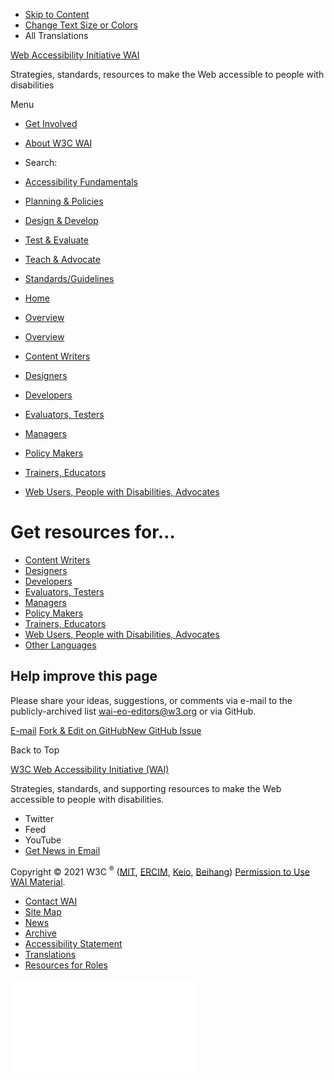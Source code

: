 -   [Skip to Content](#main)
-   [Change Text Size or Colors](/WAI/meta/customize/)
-   All Translations

<a href="/WAI/" class="home"><span class="wai"><span class="wa">Web Accessibility</span> <span class="i"><span class="initieative">Initiative</span> <span>WAI</span></span></span></a>

Strategies, standards, resources to make the Web accessible to people with disabilities

Menu

-   [Get Involved](/WAI/about/participating/)
-   [About W3C WAI](/WAI/about/)
-   <span class="visuallyhidden">Search:</span>

-   [Accessibility Fundamentals](/WAI/fundamentals/)
-   [Planning & Policies](/WAI/planning/)
-   [Design & Develop](/WAI/design-develop/)
-   [Test & Evaluate](/WAI/test-evaluate/)
-   [Teach & Advocate](/WAI/teach-advocate/)
-   [Standards/Guidelines](/WAI/standards-guidelines/)

<!-- -->

-   [Home](/WAI/)
-   [Overview](/WAI/roles/)

-   <a href="/WAI/roles/" class="page-link">Overview</a>
-   <a href="/WAI/roles/writers/" class="page-link">Content Writers</a>
-   <a href="/WAI/roles/designers/" class="page-link">Designers</a>
-   <a href="/WAI/roles/developers/" class="page-link">Developers</a>
-   <a href="/WAI/roles/testers/" class="page-link">Evaluators, Testers</a>
-   <a href="/WAI/roles/managers/" class="page-link">Managers</a>
-   <a href="/WAI/roles/policy-makers/" class="page-link">Policy Makers</a>
-   <a href="/WAI/roles/trainers/" class="page-link">Trainers, Educators</a>
-   <a href="/WAI/roles/users/" class="page-link">Web Users, People with Disabilities, Advocates</a>

Get resources for…
==================

-   [Content Writers](/WAI/roles/writers/)
-   [Designers](/WAI/roles/designers/)
-   [Developers](/WAI/roles/developers/)
-   [Evaluators, Testers](/WAI/roles/testers/)
-   [Managers](/WAI/roles/managers/)
-   [Policy Makers](/WAI/roles/policy-makers/)
-   [Trainers, Educators](/WAI/roles/trainers/)
-   [Web Users, People with Disabilities, Advocates](/WAI/roles/users/)
-   [Other Languages](/translations/)

Help improve this page
----------------------

Please share your ideas, suggestions, or comments via e-mail to the publicly-archived list [wai-eo-editors@w3.org](mailto:wai-eo-editors@w3.org?subject=%5Ben%5D%20Get%20resources%20for...) or via GitHub.

<a href="mailto:wai-eo-editors@w3.org?subject=%5Ben%5D%20Get%20resources%20for...&amp;body=%5Bput%20comment%20here...%5D" class="button"><span>E-mail</span></a> <a href="https://github.com/w3c/wai-audiences/edit/master/_audiences/index.md" class="button"><span>Fork &amp; Edit on GitHub</span></a><a href="https://github.com/w3c/wai-audiences/issues/new" class="button"><span>New GitHub Issue</span></a>

Back to Top

<a href="https://www.w3.org/WAI/" class="largelink">W3C Web Accessibility Initiative (WAI)</a>

Strategies, standards, and supporting resources to make the Web accessible to people with disabilities.

-   Twitter
-   Feed
-   YouTube
-   <a href="https://www.w3.org/WAI/news/subscribe/" class="button">Get News in Email</a>

Copyright © 2021 W3C <sup>®</sup> ([MIT](https://www.csail.mit.edu/), [ERCIM](https://www.ercim.eu/), [Keio](https://www.keio.ac.jp/), [Beihang](https://ev.buaa.edu.cn)) [Permission to Use WAI Material](/WAI/about/using-wai-material/).

-   [Contact WAI](/WAI/about/contacting/)
-   [Site Map](/WAI/sitemap/)
-   [News](/WAI/news/)
-   [Archive](/WAI/sitemap/#archive)
-   [Accessibility Statement](/WAI/about/accessibility-statement/)
-   [Translations](/WAI/translations/)
-   [Resources for Roles](/WAI/roles/)

![](//www.w3.org/analytics/piwik/piwik.php?idsite=328&rec=1)
